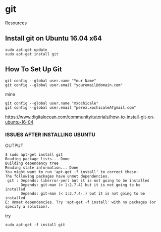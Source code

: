 # git
Resources

## Install git on Ubuntu 16.04 x64

```
sudo apt-get update
sudo apt-get install git
```


## How To Set Up Git
```
git config --global user.name "Your Name"
git config --global user.email "youremail@domain.com"
```
mine 
```
git config --global user.name "mxochicale"
git config --global user.email "perez.xochicaleATgmail.com"
```

https://www.digitalocean.com/community/tutorials/how-to-install-git-on-ubuntu-16-04



### ISSUES AFTER INSTALLING UBUNTU 
OUTPUT
```
$ sudo apt-get install git
Reading package lists... Done
Building dependency tree       
Reading state information... Done
You might want to run 'apt-get -f install' to correct these:
The following packages have unmet dependencies.
 git : Depends: liberror-perl but it is not going to be installed
       Depends: git-man (> 1:2.7.4) but it is not going to be installed
       Depends: git-man (< 1:2.7.4-.) but it is not going to be installed
E: Unmet dependencies. Try 'apt-get -f install' with no packages (or specify a solution).
```
try
```
sudo apt-get -f install git
```




